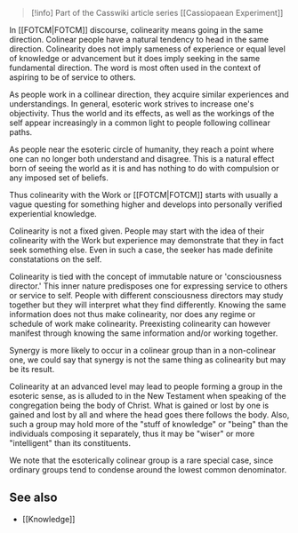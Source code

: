
> [!info] Part of the Casswiki article series [[Cassiopaean Experiment]]

In [[FOTCM|FOTCM]] discourse, colinearity means going in the same direction. Colinear people have a natural tendency to head in the same direction. Colinearity does not imply sameness of experience or equal level of knowledge or advancement but it does imply seeking in the same fundamental direction. The word is most often used in the context of aspiring to be of service to others.

As people work in a collinear direction, they acquire similar experiences and understandings. In general, esoteric work strives to increase one's objectivity. Thus the world and its effects, as well as the workings of the self appear increasingly in a common light to people following collinear paths.

As people near the esoteric circle of humanity, they reach a point where one can no longer both understand and disagree. This is a natural effect born of seeing the world as it is and has nothing to do with compulsion or any imposed set of beliefs.

Thus colinearity with the Work or [[FOTCM|FOTCM]] starts with usually a vague questing for something higher and develops into personally verified experiential knowledge.

Colinearity is not a fixed given. People may start with the idea of their colinearity with the Work but experience may demonstrate that they in fact seek something else. Even in such a case, the seeker has made definite constatations on the self.

Colinearity is tied with the concept of immutable nature or 'consciousness director.' This inner nature predisposes one for expressing service to others or service to self. People with different consciousness directors may study together but they will interpret what they find differently. Knowing the same information does not thus make colinearity, nor does any regime or schedule of work make colinearity. Preexisting colinearity can however manifest through knowing the same information and/or working together.

Synergy is more likely to occur in a colinear group than in a non-colinear one, we could say that synergy is not the same thing as colinearity but may be its result.

Colinearity at an advanced level may lead to people forming a group in the esoteric sense, as is alluded to in the New Testament when speaking of the congregation being the body of Christ. What is gained or lost by one is gained and lost by all and where the head goes there follows the body. Also, such a group may hold more of the "stuff of knowledge" or "being" than the individuals composing it separately, thus it may be "wiser" or more "intelligent" than its constituents.

We note that the esoterically colinear group is a rare special case, since ordinary groups tend to condense around the lowest common denominator.

See also
--------

*   [[Knowledge]]